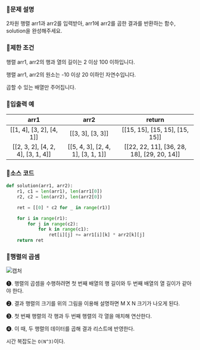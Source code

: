 ### 📌문제 설명

2차원 행렬 arr1과 arr2를 입력받아, arr1에 arr2를 곱한 결과를 반환하는 함수, solution을 완성해주세요.

### 📌제한 조건

행렬 arr1, arr2의 행과 열의 길이는 2 이상 100 이하입니다.

행렬 arr1, arr2의 원소는 -10 이상 20 이하인 자연수입니다.

곱할 수 있는 배열만 주어집니다.

### 📌입출력 예

| arr1 | arr2 | return |
|:-----:|:-----:|:-----:|
| [[1, 4], [3, 2], [4, 1]] | [[3, 3], [3, 3]] | [[15, 15], [15, 15], [15, 15]] |
| [[2, 3, 2], [4, 2, 4], [3, 1, 4]] | [[5, 4, 3], [2, 4, 1], [3, 1, 1]] | [[22, 22, 11], [36, 28, 18], [29, 20, 14]] |

### 📌소스 코드

```python
def solution(arr1, arr2):
    r1, c1 = len(arr1), len(arr1[0])
    r2, c2 = len(arr2), len(arr2[0])

    ret = [[0] * c2 for _ in range(r1)]

    for i in range(r1):
        for j in range(c2):
            for k in range(c1):
                ret[i][j] += arr1[i][k] * arr2[k][j]
    return ret
```

### 📌행렬의 곱셈

![캡처](https://github.com/dnwls16071/TIL/assets/106802375/51adaea1-9834-4e60-b8c0-676cad789668)

➊. 행렬의 곱셈을 수행하려면 첫 번째 배열의 행 길이와 두 번째 배열의 열 길이가 같아야 한다.

➋. 결과 행렬의 크기를 위의 그림을 이용해 설명하면 M X N 크기가 나오게 된다.

➌. 첫 번째 행렬의 각 행과 두 번째 행렬의 각 열을 매치해 연산한다.

➍. 이 때, 두 행렬의 데이터를 곱해 결과 리스트에 반영한다.

시간 복잡도는 `O(N^3)`이다.
